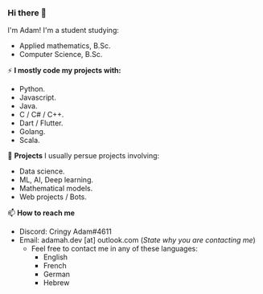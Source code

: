 ### Hi there 👋
I'm Adam!
I'm a student studying:
- Applied mathematics, B.Sc.
- Computer Science, B.Sc.


⚡ **I mostly code my projects with:**
- Python.
- Javascript.
- Java.
- C / C# / C++.
- Dart / Flutter.
- Golang.
- Scala.

🔭 **Projects**
I usually persue projects involving:
- Data science.
- ML, AI, Deep learning.
- Mathematical models.
- Web projects / Bots.


📫 **How to reach me**
- Discord: Cringy Adam#4611
- Email: adamah.dev [at] outlook.com  (_State why you are contacting me_)
  - Feel free to contact me in any of these languages:
    - English
    - French
    - German
    - Hebrew
<!--
**adamaharony/adamaharony** is a ✨ _special_ ✨ repository because its `README.md` (this file) appears on your GitHub profile.

Here are some ideas to get you started:

- 🔭 I’m currently working on ...
- 🌱 I’m currently learning ...
- 👯 I’m looking to collaborate on ...
- 🤔 I’m looking for help with ...
- 💬 Ask me about ...
- 📫 How to reach me: ...
- 😄 Pronouns: ...
- ⚡ Fun fact: ...
-->
